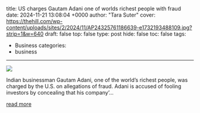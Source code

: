 title: US charges Gautam Adani one of worlds richest people with fraud
date: 2024-11-21 13:08:04 +0000
author: "Tara Suter"
cover: https://thehill.com/wp-content/uploads/sites/2/2024/11/AP24325761186639-e1732193488109.jpg?strip=1&w=640
draft: false
top: false
type: post
hide: false
toc: false
tags:
  - Business
categories:
  - business
---

![](https://thehill.com/wp-content/uploads/sites/2/2024/11/AP24325761186639-e1732193488109.jpg?strip=1&w=640)

Indian businessman Gautam Adani, one of the world’s richest people, was charged by the U.S. on allegations of fraud. Adani is accused of fooling investors by concealing that his company’…

[read more](https://thehill.com/regulation/court-battles/5001801-indian-billionaire-gautam-adani-charged-fraud-usa/)
